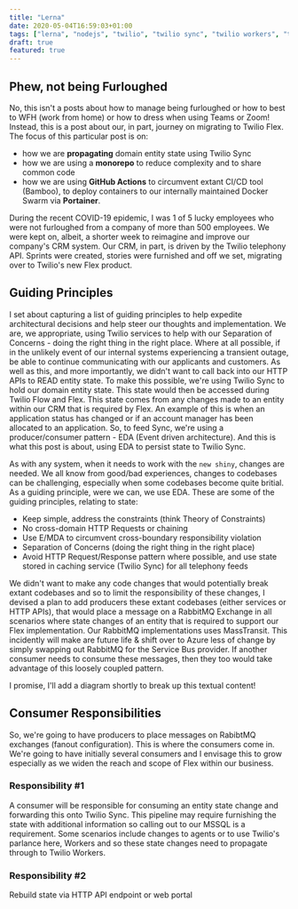 ```yaml
---
title: "Lerna"
date: 2020-05-04T16:59:03+01:00
tags: ["lerna", "nodejs", "twilio", "twilio sync", "twilio workers", "twilio flex", "pattern"]
draft: true
featured: true
---
```


## Phew, not being Furloughed

No, this isn't a posts about how to manage being furloughed or how to best to WFH (work from home) or how to dress when using Teams or Zoom!  Instead, this is a post about our, in part, journey on migrating to Twilio Flex. The focus of this particular post is on:

- how we are **propagating** domain entity state using Twilio Sync
- how we are using a **monorepo** to reduce complexity and to share common code
- how we are using **GitHub Actions** to circumvent extant CI/CD tool (Bamboo), to deploy containers to our internally maintained Docker Swarm via **Portainer**.

During the recent COVID-19 epidemic, I was 1 of 5 lucky employees who were not furloughed from a company of more than 500 employees. We were kept on, albeit, a shorter week to reimagine and improve our company's CRM system.  Our CRM, in part, is driven by the Twilio telephony API.  Sprints were created, stories were furnished and off we set, migrating over to Twilio's new Flex product.

## Guiding Principles

I set about capturing a list of guiding principles to help expedite architectural decisions and help steer our thoughts and implementation.  We are, we appropriate, using Twilio services to help with our Separation of Concerns - doing the right thing in the right place.  Where at all possible, if in the unlikely event of our internal systems experiencing a transient outage, be able to continue communicating with our applicants and customers.  As well as this, and more importantly, we didn't want to call back into our HTTP APIs to READ entity state.  To make this possible, we're using Twilio Sync to hold our domain entity state.  This state would then be accessed during Twilio Flow and Flex.  This state comes from any changes made to an entity within our CRM that is required by Flex.  An example of this is when an application status has changed or if an account manager has been allocated to an application.  So, to feed Sync, we're using a producer/consumer pattern - EDA (Event driven architecture).  And this is what this post is about, using EDA to persist state to Twilio Sync.

As with any system, when it needs to work with the `new shiny`, changes are needed.  We all know from good/bad experiences, changes to codebases can be challenging, especially when some codebases become quite britial. As a guiding principle, were we can, we use EDA.  These are some of the guiding principles, relating to state:

- Keep simple, address the constraints (think Theory of Constraints)
- No cross-domain HTTP Requests or chaining
- Use E/MDA to circumvent cross-boundary responsibility violation
- Separation of Concerns (doing the right thing in the right place)
- Avoid HTTP Request/Response pattern where possible, and use state stored in caching service (Twilio Sync) for all telephony feeds

We didn't want to make any code changes that would potentially break extant codebases and so to limit the responsibility of these changes, I devised a plan to add producers these extant codebases (either services or HTTP APIs), that would place a message on a RabbitMQ Exchange in all scenarios where state changes of an entity that is required to support our  Flex implementation.  Our RabbitMQ implementations uses MassTransit.  This incidently will make are future life & shift over to Azure less of change by simply swapping out RabbitMQ for the Service Bus provider.  If another consumer needs to consume these messages, then they too would take advantage of this loosely coupled pattern.

I promise, I'll add a diagram shortly to break up this textual content!

## Consumer Responsibilities

So, we're going to have producers to place messages on RabibtMQ exchanges (fanout configuration). This is where the consumers come in.  We're going to have initially several consumers and I envisage this to grow especially as we widen the reach and scope of Flex within our business.

### Responsibility #1

A consumer will be responsible for consuming an entity state change and forwarding this onto Twilio Sync.  This pipeline may require furnishing the state with additional information so calling out to our MSSQL is a requirement.  Some scenarios include changes to agents or to use Twilio's parlance here, Workers and so these state changes need to propagate through to Twilio Workers.

### Responsibility #2

Rebuild state via HTTP API endpoint or web portal